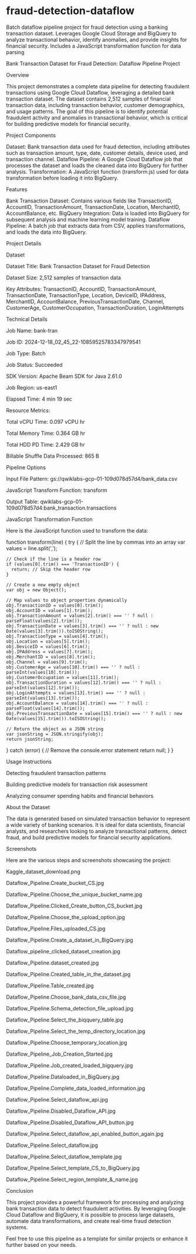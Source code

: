 # fraud-detection-dataflow
Batch dataflow pipeline project for fraud detection using a banking transaction dataset. Leverages Google Cloud Storage and BigQuery to analyze transactional behavior, identify anomalies, and provide insights for financial security. Includes a JavaScript transformation function for data parsing

Bank Transaction Dataset for Fraud Detection: Dataflow Pipeline Project

Overview

This project demonstrates a complete data pipeline for detecting fraudulent transactions using Google Cloud Dataflow, leveraging a detailed bank transaction dataset. The dataset contains 2,512 samples of financial transaction data, including transaction behavior, customer demographics, and usage patterns. The goal of this pipeline is to identify potential fraudulent activity and anomalies in transactional behavior, which is critical for building predictive models for financial security.

Project Components

Dataset: Bank transaction data used for fraud detection, including attributes such as transaction amount, type, date, customer details, device used, and transaction channel.
Dataflow Pipeline: A Google Cloud Dataflow job that processes the dataset and loads the cleaned data into BigQuery for further analysis.
Transformation: A JavaScript function (transform.js) used for data transformation before loading it into BigQuery.

Features

Bank Transaction Dataset: Contains various fields like TransactionID, AccountID, TransactionAmount, TransactionDate, Location, MerchantID, AccountBalance, etc.
BigQuery Integration: Data is loaded into BigQuery for subsequent analysis and machine learning model training.
Dataflow Pipeline: A batch job that extracts data from CSV, applies transformations, and loads the data into BigQuery.

Project Details

Dataset

Dataset Title: Bank Transaction Dataset for Fraud Detection

Dataset Size: 2,512 samples of transaction data

Key Attributes: TransactionID, AccountID, TransactionAmount, TransactionDate, TransactionType, Location, DeviceID, IPAddress, MerchantID, AccountBalance, PreviousTransactionDate, Channel, CustomerAge, CustomerOccupation, TransactionDuration, LoginAttempts

Technical Details

Job Name: bank-tran

Job ID: 2024-12-18_02_45_22-10859525783347979541

Job Type: Batch

Job Status: Succeeded

SDK Version: Apache Beam SDK for Java 2.61.0

Job Region: us-east1

Elapsed Time: 4 min 19 sec

Resource Metrics:

Total vCPU Time: 0.097 vCPU hr

Total Memory Time: 0.364 GB hr

Total HDD PD Time: 2.429 GB hr

Billable Shuffle Data Processed: 865 B

Pipeline Options

Input File Pattern: gs://qwiklabs-gcp-01-109d078d57d4/bank_data.csv

JavaScript Transform Function: transform

Output Table: qwiklabs-gcp-01-109d078d57d4:bank_transaction.transactions

JavaScript Transformation Function

Here is the JavaScript function used to transform the data:

function transform(line) {
  try {
    // Split the line by commas into an array
    var values = line.split(',');

    // Check if the line is a header row
    if (values[0].trim() === 'TransactionID') {
      return; // Skip the header row
    }

    // Create a new empty object
    var obj = new Object();

    // Map values to object properties dynamically
    obj.TransactionID = values[0].trim();
    obj.AccountID = values[1].trim();
    obj.TransactionAmount = values[2].trim() === '' ? null : parseFloat(values[2].trim());
    obj.TransactionDate = values[3].trim() === '' ? null : new Date(values[3].trim()).toISOString();
    obj.TransactionType = values[4].trim();
    obj.Location = values[5].trim();
    obj.DeviceID = values[6].trim();
    obj.IPAddress = values[7].trim();
    obj.MerchantID = values[8].trim();
    obj.Channel = values[9].trim();
    obj.CustomerAge = values[10].trim() === '' ? null : parseInt(values[10].trim());
    obj.CustomerOccupation = values[11].trim();
    obj.TransactionDuration = values[12].trim() === '' ? null : parseInt(values[12].trim());
    obj.LoginAttempts = values[13].trim() === '' ? null : parseInt(values[13].trim());
    obj.AccountBalance = values[14].trim() === '' ? null : parseFloat(values[14].trim());
    obj.PreviousTransactionDate = values[15].trim() === '' ? null : new Date(values[15].trim()).toISOString();

    // Return the object as a JSON string
    var jsonString = JSON.stringify(obj);
    return jsonString;
  } catch (error) {
    // Remove the console.error statement
    return null;
  }
}

Usage Instructions

Detecting fraudulent transaction patterns

Building predictive models for transaction risk assessment

Analyzing consumer spending habits and financial behaviors

About the Dataset

The data is generated based on simulated transaction behavior to represent a wide variety of banking scenarios. It is ideal for data scientists, financial analysts, and researchers looking to analyze transactional patterns, detect fraud, and build predictive models for financial security applications.

Screenshots

Here are the various steps and screenshots showcasing the project:

Kaggle_dataset_download.png

Dataflow_Pipeline.Create_bucket_CS.jpg

Dataflow_Pipeline.Choose_the_unique_bucket_name.jpg

Dataflow_Pipeline.Clicked_Create_button_CS_bucket.jpg

Dataflow_Pipeline.Choose_the_upload_option.jpg

Dataflow_Pipeline.Files_uploaded_CS.jpg

Dataflow_Pipeline.Create_a_dataset_in_BigQuery.jpg

Dataflow_pipeline_clicked_dataset_creation.jpg

Dataflow_Pipeline.dataset_created.jpg

Dataflow_Pipeline.Created_table_in_the_dataset.jpg

Dataflow_Pipeline.Table_created.jpg

Dataflow_Pipeline.Choose_bank_data_csv_file.jpg

Dataflow_Pipeline.Schema_detection_file_upload.jpg

Dataflow_Pipeline.Select_the_biqquery_table.jpg

Dataflow_Pipeline.Select_the_temp_directory_location.jpg

Dataflow_Pipeline.Choose_temporary_location.jpg

Dataflow_Pipeline_Job_Creation_Started.jpg

Dataflow_Pipeline.Job_created_loaded_bigquery.jpg

Dataflow_Pipeline.Dataloaded_in_BigQuery.jpg

Dataflow_Pipeline.Complete_data_loaded_information.jpg

Dataflow_Pipeline.Select_dataflow_api.jpg

Dataflow_Pipeline.Disabled_Dataflow_API.jpg

Dataflow_Pipeline.Disabled_Dataflow_API_button.jpg

Dataflow_Pipeline.Select_dataflow_api_enabled_button_again.jpg

Dataflow_Pipeline.Select_dataflow.jpg

Dataflow_Pipeline.Select_dataflow_template.jpg

Dataflow_Pipeline.Select_template_CS_to_BigQuery.jpg

Dataflow_Pipeline.Select_region_template_&_name.jpg



Conclusion

This project provides a powerful framework for processing and analyzing bank transaction data to detect fraudulent activities. By leveraging Google Cloud Dataflow and BigQuery, it is possible to process large datasets, automate data transformations, and create real-time fraud detection systems.

Feel free to use this pipeline as a template for similar projects or enhance it further based on your needs.

